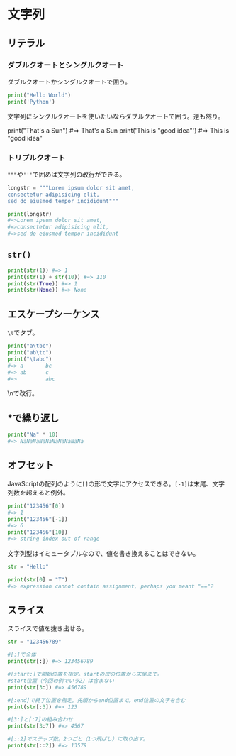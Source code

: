 # 文字列

## リテラル

### ダブルクオートとシングルクオート

ダブルクオートかシングルクオートで囲う。

```python
print("Hello World")
print('Python')
```

文字列にシングルクオートを使いたいならダブルクオートで囲う。逆も然り。

print("That's a Sun")
#=> That's a Sun
print('This is "good idea"')
#=> This is "good idea"

### トリプルクオート

`"""`や`'''`で囲めば文字列の改行ができる。

```python
longstr = """Lorem ipsum dolor sit amet,
consectetur adipisicing elit,
sed do eiusmod tempor incididunt"""

print(longstr)
#=>Lorem ipsum dolor sit amet,
#=>consectetur adipisicing elit,
#=>sed do eiusmod tempor incididunt
```

## `str()`

```python
print(str(1)) #=> 1
print(str(1) + str(10)) #=> 110
print(str(True)) #=> 1
print(str(None)) #=> None
```

## エスケープシーケンス

`\t`でタブ。

```python
print("a\tbc")
print("ab\tc")
print("\tabc")
#=> a       bc
#=> ab      c
#=>         abc
```

\nで改行。

## *で繰り返し

```python
print("Na" * 10)
#=> NaNaNaNaNaNaNaNaNaNa
```

## オフセット

JavaScriptの配列のように`[]`の形で文字にアクセスできる。`[-1]`は末尾、文字列数を超えると例外。

```Python
print("123456"[0])
#=> 1
print("123456"[-1])
#=> 6
print("123456"[10])
#=> string index out of range
```

文字列型はイミュータブルなので、値を書き換えることはできない。

```python
str = "Hello"

print(str[0] = "T")
#=> expression cannot contain assignment, perhaps you meant "=="?
```

## スライス

スライスで値を抜き出せる。

```python
str = "123456789"

#[:]で全体
print(str[:]) #=> 123456789

#[start:]で開始位置を指定。startの次の位置から末尾まで。
#start位置（今回の例でいう2）は含まない
print(str[3:]) #=> 456789

#[:end]で終了位置を指定。先頭からend位置まで。end位置の文字を含む
print(str[:3]) #=> 123

#[3:]と[:7]の組み合わせ
print(str[3:7]) #=> 4567

#[::2]でステップ数。2つごと（1つ飛ばし）に取り出す。
print(str[::2]) #=> 13579
```





```






